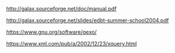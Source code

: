 http://galax.sourceforge.net/doc/manual.pdf

http://galax.sourceforge.net/slides/edbt-summer-school2004.pdf

https://www.gnu.org/software/qexo/

https://www.xml.com/pub/a/2002/12/23/xquery.html